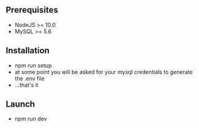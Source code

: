 ## Prerequisites
* NodeJS >= 10.0
* MySQL >= 5.6

## Installation
* npm run setup
* at some point you will be asked for your mysql credentials to generate the .env file
* ...that's it

## Launch
* npm run dev
